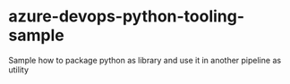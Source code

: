 # azure-devops-python-tooling-sample
Sample how to package python as library and use it in another pipeline as utility
